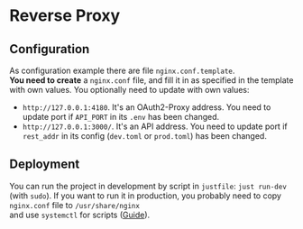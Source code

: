 # Reverse Proxy

## Configuration
As configuration example there are file `nginx.conf.template`.\
**You need to create** a `nginx.conf` file, and fill it in as specified in the template with own values.
You optionally need to update with own values:
- `http://127.0.0.1:4180`. It's an OAuth2-Proxy address. You need to update port if `API_PORT` in its `.env` has been changed.
- `http://127.0.0.1:3000/`. It's an API address. You need to update port if `rest_addr` in its config (`dev.toml` or `prod.toml`) has been changed.

## Deployment
You can run the project in development by script in `justfile`: `just run-dev` (with `sudo`).
If you want to run it in production, you probably need to copy `nginx.conf` file to `/usr/share/nginx` \
and use `systemctl` for scripts ([Guide](https://phoenixnap.com/kb/nginx-start-stop-restart)).
